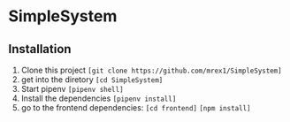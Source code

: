 ﻿# SimpleSystem
## Installation
1. Clone this project ```[git clone https://github.com/mrex1/SimpleSystem]```
2. get into the diretory ```[cd SimpleSystem]```
3. Start pipenv ```[pipenv shell]```
4. Install the dependencies ```[pipenv install]```
5. go to the frontend dependencies:
```[cd frontend]```
```[npm install]```
